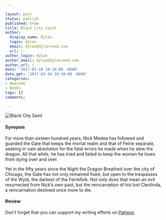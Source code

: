 ```yaml
---

layout: post
status: publish
published: true
title: Black City Saint
author:
  display_name: Dylan
  login: dylan
  email: dylan@dylanreed.com
  url: /
author_login: dylan
author_email: dylan@dylanreed.com
author_url: /
date: '2017-03-10 10:10:00 -0600'
date_gmt: '2017-03-10 10:10:00 -0600'
categories:
- Awesome
- Books
tags: []
comments:

---
```

![Black City Saint](https://raw.githubusercontent.com/dylanreed/dylan.blog/gh-pages/images/book-review/I-was-here.jpg/black-city-saint.jpg)

<h4>Synopsis</h4>

For more than sixteen hundred years, Nick Medea has followed and guarded the Gate that keeps the mortal realm and that of Feirie separate, seeking in vain absolution for the fatal errors he made when he slew the dragon. All that while, he has tried and failed to keep the woman he loves from dying over and over.

Yet in the fifty years since the Night the Dragon Breathed over the city of Chicago, the Gate has not only remained fixed, but open to the trespasses of the Wyld, the darkest of the Feiriefolk. Not only does that mean an evil resurrected from Nick’s own past, but the reincarnation of his lost Cleolinda, a reincarnation destined once more to die.

<h4>Review</h4>


Don't forget that you can support my writing efforts on [Patreon](https://www.patreon.com/dylanreed)